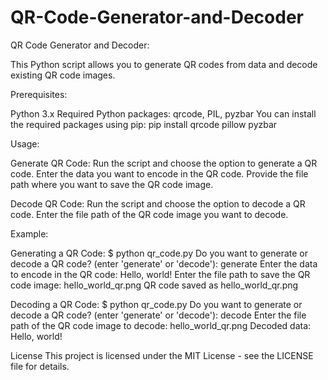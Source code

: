 # QR-Code-Generator-and-Decoder

QR Code Generator and Decoder:

This Python script allows you to generate QR codes from data and decode existing QR code images.

Prerequisites:

Python 3.x
Required Python packages: qrcode, PIL, pyzbar
You can install the required packages using pip: pip install qrcode pillow pyzbar

Usage:

Generate QR Code:
Run the script and choose the option to generate a QR code.
Enter the data you want to encode in the QR code.
Provide the file path where you want to save the QR code image.

Decode QR Code:
Run the script and choose the option to decode a QR code.
Enter the file path of the QR code image you want to decode.

Example:

Generating a QR Code:
$ python qr_code.py
Do you want to generate or decode a QR code? (enter 'generate' or 'decode'): generate
Enter the data to encode in the QR code: Hello, world!
Enter the file path to save the QR code image: hello_world_qr.png
QR code saved as hello_world_qr.png

Decoding a QR Code:
$ python qr_code.py
Do you want to generate or decode a QR code? (enter 'generate' or 'decode'): decode
Enter the file path of the QR code image to decode: hello_world_qr.png
Decoded data: Hello, world!

License
This project is licensed under the MIT License - see the LICENSE file for details.
